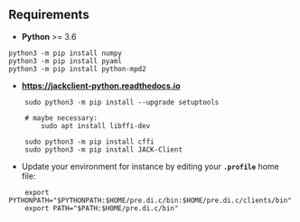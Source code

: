 ## Requirements

- **Python** >= 3.6

```
python3 -m pip install numpy
python3 -m pip install pyaml
python3 -m pip install python-mpd2
```

- **https://jackclient-python.readthedocs.io**

```
    sudo python3 -m pip install --upgrade setuptools
    
    # maybe necessary:
        sudo apt install libffi-dev
    
    sudo python3 -m pip install cffi
    sudo python3 -m pip install JACK-Client
```

- Update your environment for instance by editing your **`.profile`** home file:

```
    export PYTHONPATH="$PYTHONPATH:$HOME/pre.di.c/bin:$HOME/pre.di.c/clients/bin"
    export PATH="$PATH:$HOME/pre.di.c/bin"
```

